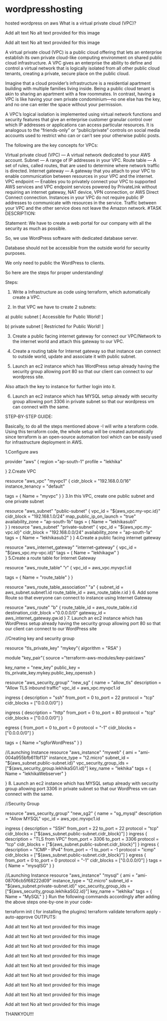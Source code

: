 # wordpresshosting
hosted wordpress on aws
What is a virtual private cloud (VPC)?








Add alt text
No alt text provided for this image







Add alt text
No alt text provided for this image


A virtual private cloud (VPC) is a public cloud offering that lets an enterprise establish its own private cloud-like computing environment on shared public cloud infrastructure. A VPC gives an enterprise the ability to define and control a virtual network that is logically isolated from all other public cloud tenants, creating a private, secure place on the public cloud.

Imagine that a cloud provider’s infrastructure is a residential apartment building with multiple families living inside. Being a public cloud tenant is akin to sharing an apartment with a few roommates. In contrast, having a VPC is like having your own private condominium—no one else has the key, and no one can enter the space without your permission.

A VPC’s logical isolation is implemented using virtual network functions and security features that give an enterprise customer granular control over which IP addresses or applications can access particular resources. It is analogous to the “friends-only” or “public/private” controls on social media accounts used to restrict who can or can’t see your otherwise public posts.

The following are the key concepts for VPCs:

Virtual private cloud (VPC) — A virtual network dedicated to your AWS account.
Subnet — A range of IP addresses in your VPC.
Route table — A set of rules, called routes, that are used to determine where network traffic is directed.
Internet gateway — A gateway that you attach to your VPC to enable communication between resources in your VPC and the internet.
VPC endpoint — Enables you to privately connect your VPC to supported AWS services and VPC endpoint services powered by PrivateLink without requiring an internet gateway, NAT device, VPN connection, or AWS Direct Connect connection. Instances in your VPC do not require public IP addresses to communicate with resources in the service. Traffic between your VPC and the other service does not leave the Amazon network.
#TASK DESCRIPTION:

Statement: We have to create a web portal for our company with all the security as much as possible.

So, we use WordPress software with dedicated database server.

Database should not be accessible from the outside world for security purposes.

We only need to public the WordPress to clients.

So here are the steps for proper understanding!

Steps:

1) Write a Infrastructure as code using terraform, which automatically create a VPC.

2) In that VPC we have to create 2 subnets:

a) public subnet [ Accessible for Public World! ]

b) private subnet [ Restricted for Public World! ]

3) Create a public facing internet gateway for connect our VPC/Network to the internet world and attach this gateway to our VPC.

4) Create a routing table for Internet gateway so that instance can connect to outside world, update and associate it with public subnet.

5) Launch an ec2 instance which has WordPress setup already having the security group allowing port 80 so that our client can connect to our wordpress site.

Also attach the key to instance for further login into it.

6) Launch an ec2 instance which has MYSQL setup already with security group allowing port 3306 in private subnet so that our wordpress vm can connect with the same.

STEP-BY-STEP GUIDE:

Basically, to do all the steps mentioned above -I will write a teraform code. Using this terraform code, the whole setup will be created automatically since terraform is an open-source automation tool which can be easily used for infrastructure deployment in AWS.

1.Configure aws

provider "aws" {
    region ="ap-south-1"
    profile = "lekhika"
  
}
2.Create VPC

resource "aws_vpc" "myvpc1" {
  cidr_block       = "192.168.0.0/16"
  instance_tenancy = "default"

  tags = {
    Name = "myvpc"
  }
}
3.In this VPC, create one public subnet and one private subnet

resource "aws_subnet" "public-subnet" {
  vpc_id     = "${aws_vpc.my-vpc.id}"
  cidr_block = "192.168.1.0/24"
  map_public_ip_on_launch = "true"
  availability_zone = "ap-south-1b"
  tags = {
    Name = "lekhikasub1"  
  }
}
resource "aws_subnet" "private-subnet" {
  vpc_id     = "${aws_vpc.my-vpc.id}"
  cidr_block = "192.168.0.0/24"
  availability_zone = "ap-south-1a"
  tags = {
    Name = "lekhikasub2"
  }
}
4.Create a public facing internet gateway

resource "aws_internet_gateway" "internet-gateway" {
  vpc_id = "${aws_vpc.my-vpc.id}"
  tags = {
    Name = "lekhikagw"
  }  
}
5.Create a route table for Internet Gateway

resource "aws_route_table" "r" {
  vpc_id = aws_vpc.myvpc1.id

   tags = {
    Name = "route_table"
  }
}

resource "aws_route_table_association" "a" {
  subnet_id      = aws_subnet.subnet1.id
  route_table_id = aws_route_table.r.id
}
6. Add some Route so that everyone can connect to instance using Internet Gateway

resource "aws_route" "b" {
  route_table_id = aws_route_table.r.id
  destination_cidr_block ="0.0.0.0/0"
  gateway_id     = aws_internet_gateway.gw.id
}
7. Launch an ec2 instance which has WordPress setup already having the security group allowing port 80 so that our client can connect to our WordPress site

//Creating key and security group

resource "tls_private_key" "mykey"{
 algorithm = "RSA"
}

module "key_pair"{
 source ="terraform-aws-modules/key-pair/aws"

 key_name = "new_key"
 public_key = tls_private_key.mykey.public_key_openssh
}

resource "aws_security_group" "new_sg" {
  name        = "allow_tls"
  description = "Allow TLS inbound traffic"
  vpc_id      = aws_vpc.myvpc1.id

  ingress {
    description = "ssh"
    from_port   = 0
    to_port     = 22
    protocol    = "tcp"
    cidr_blocks = ["0.0.0.0/0"]
  }
  
  ingress {
    description = "http"
    from_port   = 0
    to_port     = 80
    protocol    = "tcp"
    cidr_blocks = ["0.0.0.0/0"]
  }

  egress {
    from_port   = 0
    to_port     = 0
    protocol    = "-1"
    cidr_blocks = ["0.0.0.0/0"]
  }

  tags = {
    Name ="sgforWordPress"
  }
}

//Launching Instance
resource "aws_instance" "myweb" {
  ami           = "ami-004a955bfb611bf13"
  instance_type = "t2.micro"
  subnet_id = "${aws_subnet.public-subnet.id}"
  vpc_security_group_ids = ["${aws_security_group.lekhikaSG1.id}"]
  key_name = "lekhika"
  tags = {
    Name = "lekhikaWebserver"
  }
  
}
8. Launch an ec2 instance which has MYSQL setup already with security group allowing port 3306 in private subnet so that our WordPress vm can connect with the same.

//Security Group

resource "aws_security_group" "new_sg2" {
  name        = "sg_mysql"
  description = "Allow MYSQL"
  vpc_id      = aws_vpc.myvpc1.id

   
  ingress {
    description = "SSH"
    from_port   = 22
    to_port     = 22
    protocol    = "tcp"
    cidr_blocks = ["${aws_subnet.public-subnet.cidr_block}"]
  }
  ingress {
    description = "TLS from VPC"
    from_port   = 3306
    to_port     = 3306
    protocol    = "tcp"
    cidr_blocks = ["${aws_subnet.public-subnet.cidr_block}"]
  }
  ingress {
    description = "ICMP - IPv4"
    from_port = -1
    to_port	= -1
    protocol	= "icmp"
    cidr_blocks = ["${aws_subnet.public-subnet.cidr_block}"]
  }
  egress {
    from_port   = 0
    to_port     = 0
    protocol    = "-1"
    cidr_blocks = ["0.0.0.0/0"]
  }
  tags = {
    Name = "mysqlSG"
  } 
}

//Launching Instance
resource "aws_instance" "mysql" {
  ami           = "ami-08706cb5f68222d09"
  instance_type = "t2.micro"
  subnet_id = "${aws_subnet.private-subnet.id}"
  vpc_security_group_ids = ["${aws_security_group.lekhikaSG2.id}"]
  key_name = "lekhika"
  tags = {
    Name = "MySQL"
  }
}
Run the following commands accordingly after adding the above steps one-by-one in your code-

terraform init ( for installing the plugins)
terraform validate
terraform apply -auto-approve
OUTPUTS:








Add alt text
No alt text provided for this image









Add alt text
No alt text provided for this image







Add alt text
No alt text provided for this image







Add alt text
No alt text provided for this image







Add alt text
No alt text provided for this image







Add alt text
No alt text provided for this image







Add alt text
No alt text provided for this image







Add alt text
No alt text provided for this image







Add alt text
No alt text provided for this image


THANKYOU!!!
